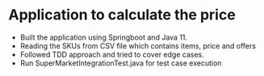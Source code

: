 # Application to calculate the price

* Built the application using Springboot and Java 11.
* Reading the SKUs from CSV file which contains items, price and offers
* Followed TDD approach and tried to cover edge cases.
* Run SuperMarketIntegrationTest.java for test case execution
